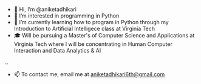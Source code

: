 - 👋 Hi, I’m @aniketadhikari
- 👀 I’m interested in programming in Python
- 🌱 I’m currently learning how to program in Python through my Introduction to Artificial Intelligece class at Virginia Tech 
- 🎓 Will be pursuing a Master's of Computer Science and Applications at Virginia Tech where I will be concentrating in Human Computer Interaction and Data Analytics & AI

..
- 📫 To contact me, email me at aniketadhikari6th@gmail.com

<!---
aniketadhikari/aniketadhikari is a ✨ special ✨ repository because its `README.md` (this file) appears on your GitHub profile.
You can click the Preview link to take a look at your changes.
--->
